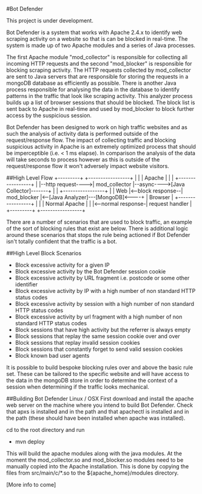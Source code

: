 #Bot Defender

This project is under development.

Bot Defender is a system that works with Apache 2.4.x to identify web scraping activity on a website so that is can be blocked in real-time.
The system is made up of two Apache modules and a series of Java processes.

The first Apache module "mod_collector" is responsible for collecting all incoming HTTP requests and the second "mod_blocker" is responsible for blocking scraping activity.
The HTTP requests collected by mod_collector are sent to Java servers that are responsible for storing the requests in a mongoDB database as efficiently as possible.
There is another Java process responsible for analysing the data in the database to identify patterns in the traffic that look like scraping activity.
This analyzer process builds up a list of browser sessions that should be blocked. The block list is sent back to Apache in real-time and used by mod_blocker to block further access by the suspicious session.

Bot Defender has been designed to work on high traffic websites and as such the analysis of activity data is performed outside of the request/response flow.
The impact of collecting traffic and blocking suspicious activity in Apache is an extremely optimized process that should be imperceptible (i.e. < 1 ms elapse).
In comparison the analysis of the data will take seconds to process however as this is outside of the request/response flow it won't adversely impact website visitors.



##High Level Flow
    +---------+                   +-----------------+
    |         |                   | Apache          |
    |         |                   +-----------------+
    |         |--http request---->| mod_collector   |--async---->[Java Collector]-------+
    |         |                   +-----------------+                                   |
    | Web     |<--block response--| mod_blocker     |<--[Java Analyzer]---[MongoDB]<----+
    | Browser |                   +-----------------+
    |         |                   | Normal Apache   |
    |         |<--normal response-| request handler |
    +---------+                   +-----------------+



There are a number of scenarios that are used to block traffic, an example of the sort of blocking rules that exist are below. There is additional logic
around these scenarios that stops the rule being actioned if Bot Defender isn't totally confident that the traffic is a bot.

##High Level Block Scenarios
* Block excessive activity for a given IP
* Block excessive activity by the Bot Defender session cookie
* Block excessive activity by URL fragment i.e. postcode or some other identifier
* Block excessive activity by IP with a high number of non standard HTTP status codes
* Block excessive activity by session with a high number of non standard HTTP status codes
* Block excessive activity by url fragment with a high number of non standard HTTP status codes
* Block sessions that have high activity but the referrer is always empty
* Block sessions that replay the same session cookie over and over
* Block sessions that replay invalid session cookies
* Block sessions that constantly forget to send valid session cookies
* Block known bad user agents

It is possible to build bespoke blocking rules over and above the basic rule set. These can be tailored to the specific website and will have access to the
data in the mongoDB store in order to determine the context of a session when determining if the traffic looks mechanical.


##Building Bot Defender
Linux / OSX
First download and install the apache web server on the machine where you intend to build Bot Defender.
Check that apxs is installed and in the path and that apachectl is installed and in the path (these should have been installed when apache was installed).

cd to the root directory and run
* mvn deploy

This will build the apache modules along with the java modules. At the moment the mod_collector.so and mod_blocker.so modules need to be manually
copied into the Apache installation. This is done by copying the files from src/main/c/*.so to the ${apache_home}/modules directory.

[More info to come]